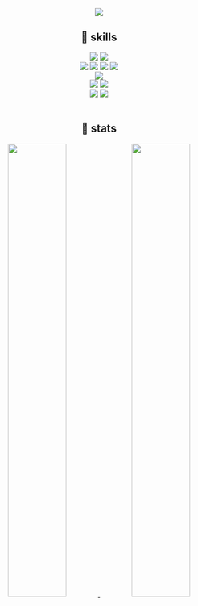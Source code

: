 <div align="center">
  
![](https://capsule-render.vercel.app/api?section=header&type=waving&color=333a73&height=250&fontsize=30&fontColor=ffffff&animation=twinkling&text=안녕하세요%20박정균입니다%20😄)

<h2>🔨 skills</h2>
  <img src="https://img.shields.io/badge/Java-%23ED8B00.svg?style=for-the-badge&logo=openjdk&logoColor=white"> 
  <img src="https://img.shields.io/badge/spring-6DB33F?style=for-the-badge&logo=spring&logoColor=white"> 
  <br>
  <img src="https://img.shields.io/badge/html5-E34F26?style=for-the-badge&logo=html5&logoColor=white">
  <img src="https://img.shields.io/badge/css3-1572B6?style=for-the-badge&logo=css3&logoColor=white"> 
  <img src="https://img.shields.io/badge/javascript-yellow?style=for-the-badge&logo=javascript&logoColor=white"> 
  <img src="https://img.shields.io/badge/Vue.js-4FC08D?style=for-the-badge&logo=Vue.js&logoColor=white">
  <br>
  <img src="https://img.shields.io/badge/mysql-4479A1?style=for-the-badge&logo=mysql&logoColor=white"> 
  <br>
  <img src="https://img.shields.io/badge/aws-232F3E?style=for-the-badge&logo=amazonwebservices&logoColor=white"> 
  <img src="https://img.shields.io/badge/nginx-009639?style=for-the-badge&logo=nginx&logoColor=white"> 
  <br>
  <img src="https://img.shields.io/badge/git-F05032?style=for-the-badge&logo=git&logoColor=white"> 
  <img src="https://img.shields.io/badge/intelliJ-000000?style=for-the-badge&logo=intellijidea&logoColor=white">
  
<br>
<br>
<h2>📝 stats</h2>

<a href="https://github.com/junggyun/github-stats">
  <img src="https://github-readme-stats.vercel.app/api/top-langs/?username=junggyun&layout=compact&theme=nord" style="width: 48%;">
</a>
<a href="https://github.com/anuraghazra/github-readme-stats">
  <img src="https://github-readme-stats.vercel.app/api?username=junggyun&include_all_commits=true&show_icons=true&theme=nord" style="width: 48%;">
</a>


</div>

<br>

<!--[![Solved.ac 프로필](http://mazassumnida.wtf/api/v2/generate_badge?boj=onlyplsson)](https://solved.ac/onlyplsson)-->
​






